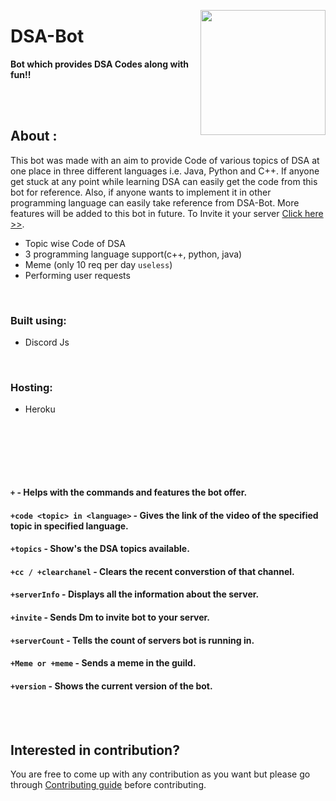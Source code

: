 <p align="center">
<img src="https://i.ibb.co/jG3Gffy/dsa.jpg" width=200px height=200px align="right">
<h1 > DSA-Bot </h1>
<p>
<p>

<b>Bot which provides DSA Codes along with fun!!</b>

</p>

<br/><br/>

## About :

This bot was made with an aim to provide Code of various topics of DSA at one place in three different languages i.e. Java, Python and C++. If anyone get stuck at any point while learning DSA can easily get the code from this bot for reference. Also, if anyone wants to implement it in other programming language can easily take reference from DSA-Bot.
More features will be added to this bot in future. To Invite it your server [Click here >>](https://discordapp.com/oauth2/authorize?client_id=871086013152391168&scope=bot&permissions=8).

- Topic wise Code of DSA
- 3 programming language support(c++, python, java)
- Meme (only 10 req per day `useless`)
- Performing user requests

<br/>

### **Built using:**

- Discord Js

<br/>

### **Hosting:**

- Heroku

<br/><br/>

<!-- ## Commands Preview :

![DSA-Bot](https://s6.gifyu.com/images/DSA-bot.gif) -->

<br/><br/>

#### `+` - Helps with the commands and features the bot offer.

#### `+code <topic> in <language>` - Gives the link of the video of the specified topic in specified language.

#### `+topics` - Show's the DSA topics available.

#### `+cc / +clearchanel` - Clears the recent converstion of that channel.

#### `+serverInfo` - Displays all the information about the server.

#### `+invite` - Sends Dm to invite bot to your server.

#### `+serverCount` - Tells the count of servers bot is running in.

#### `+Meme or +meme` - Sends a meme in the guild.

#### `+version` - Shows the current version of the bot.

<br/><br/>

## Interested in contribution?

You are free to come up with any contribution as you want but please go through [Contributing guide](Contributing.md) before contributing.
